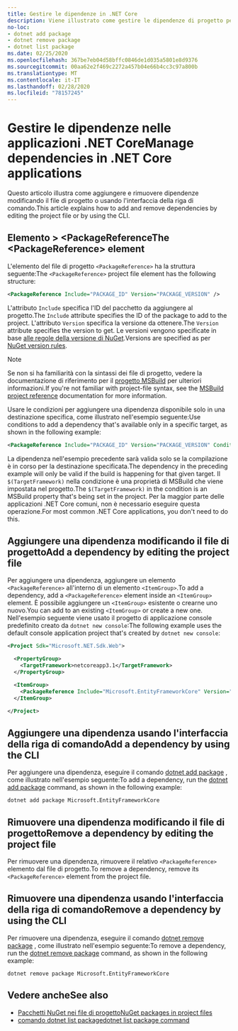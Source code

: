 ```yaml
---
title: Gestire le dipendenze in .NET Core
description: Viene illustrato come gestire le dipendenze di progetto per un'applicazione .NET Core.
no-loc:
- dotnet add package
- dotnet remove package
- dotnet list package
ms.date: 02/25/2020
ms.openlocfilehash: 367be7eb04d58bffc0846de1d035a5801e8d9376
ms.sourcegitcommit: 00aa62e2f469c2272a457b04e66b4cc3c97a800b
ms.translationtype: MT
ms.contentlocale: it-IT
ms.lasthandoff: 02/28/2020
ms.locfileid: "78157245"
---
```

# <a name="manage-dependencies-in-net-core-applications"></a><span data-ttu-id="f422e-103">Gestire le dipendenze nelle applicazioni .NET Core</span><span class="sxs-lookup"><span data-stu-id="f422e-103">Manage dependencies in .NET Core applications</span></span>

<span data-ttu-id="f422e-104">Questo articolo illustra come aggiungere e rimuovere dipendenze modificando il file di progetto o usando l'interfaccia della riga di comando.</span><span class="sxs-lookup"><span data-stu-id="f422e-104">This article explains how to add and remove dependencies by editing the project file or by using the CLI.</span></span>

## <a name="the-packagereference-element"></a><span data-ttu-id="f422e-105">Elemento > \<PackageReference</span><span class="sxs-lookup"><span data-stu-id="f422e-105">The \<PackageReference> element</span></span>

<span data-ttu-id="f422e-106">L'elemento del file di progetto `<PackageReference>` ha la struttura seguente:</span><span class="sxs-lookup"><span data-stu-id="f422e-106">The `<PackageReference>` project file element has the following structure:</span></span>

```xml
<PackageReference Include="PACKAGE_ID" Version="PACKAGE_VERSION" />
```

<span data-ttu-id="f422e-107">L'attributo `Include` specifica l'ID del pacchetto da aggiungere al progetto.</span><span class="sxs-lookup"><span data-stu-id="f422e-107">The `Include` attribute specifies the ID of the package to add to the project.</span></span> <span data-ttu-id="f422e-108">L'attributo `Version` specifica la versione da ottenere.</span><span class="sxs-lookup"><span data-stu-id="f422e-108">The `Version` attribute specifies the version to get.</span></span> <span data-ttu-id="f422e-109">Le versioni vengono specificate in base [alle regole della versione di NuGet](/nuget/create-packages/dependency-versions#version-ranges).</span><span class="sxs-lookup"><span data-stu-id="f422e-109">Versions are specified as per [NuGet version rules](/nuget/create-packages/dependency-versions#version-ranges).</span></span>

> [!NOTE]
> <span data-ttu-id="f422e-110">Se non si ha familiarità con la sintassi dei file di progetto, vedere la documentazione di riferimento per il [progetto MSBuild](/visualstudio/msbuild/msbuild-project-file-schema-reference) per ulteriori informazioni.</span><span class="sxs-lookup"><span data-stu-id="f422e-110">If you're not familiar with project-file syntax, see the [MSBuild project reference](/visualstudio/msbuild/msbuild-project-file-schema-reference) documentation for more information.</span></span>

<span data-ttu-id="f422e-111">Usare le condizioni per aggiungere una dipendenza disponibile solo in una destinazione specifica, come illustrato nell'esempio seguente:</span><span class="sxs-lookup"><span data-stu-id="f422e-111">Use conditions to add a dependency that's available only in a specific target, as shown in the following example:</span></span>

```xml
<PackageReference Include="PACKAGE_ID" Version="PACKAGE_VERSION" Condition="'$(TargetFramework)' == 'netcoreapp2.1'" />
```

<span data-ttu-id="f422e-112">La dipendenza nell'esempio precedente sarà valida solo se la compilazione è in corso per la destinazione specificata.</span><span class="sxs-lookup"><span data-stu-id="f422e-112">The dependency in the preceding example will only be valid if the build is happening for that given target.</span></span> <span data-ttu-id="f422e-113">Il `$(TargetFramework)` nella condizione è una proprietà di MSBuild che viene impostata nel progetto.</span><span class="sxs-lookup"><span data-stu-id="f422e-113">The `$(TargetFramework)` in the condition is an MSBuild property that's being set in the project.</span></span> <span data-ttu-id="f422e-114">Per la maggior parte delle applicazioni .NET Core comuni, non è necessario eseguire questa operazione.</span><span class="sxs-lookup"><span data-stu-id="f422e-114">For most common .NET Core applications, you don't need to do this.</span></span>

## <a name="add-a-dependency-by-editing-the-project-file"></a><span data-ttu-id="f422e-115">Aggiungere una dipendenza modificando il file di progetto</span><span class="sxs-lookup"><span data-stu-id="f422e-115">Add a dependency by editing the project file</span></span>

<span data-ttu-id="f422e-116">Per aggiungere una dipendenza, aggiungere un elemento `<PackageReference>` all'interno di un elemento `<ItemGroup>`.</span><span class="sxs-lookup"><span data-stu-id="f422e-116">To add a dependency, add a `<PackageReference>` element inside an `<ItemGroup>` element.</span></span> <span data-ttu-id="f422e-117">È possibile aggiungere un `<ItemGroup>` esistente o crearne uno nuovo.</span><span class="sxs-lookup"><span data-stu-id="f422e-117">You can add to an existing `<ItemGroup>` or create a new one.</span></span> <span data-ttu-id="f422e-118">Nell'esempio seguente viene usato il progetto di applicazione console predefinito creato da `dotnet new console`:</span><span class="sxs-lookup"><span data-stu-id="f422e-118">The following example uses the default console application project that's created by `dotnet new console`:</span></span>

```xml
<Project Sdk="Microsoft.NET.Sdk.Web">

  <PropertyGroup>
    <TargetFramework>netcoreapp3.1</TargetFramework>
  </PropertyGroup>

  <ItemGroup>
    <PackageReference Include="Microsoft.EntityFrameworkCore" Version="3.1.2" />
  </ItemGroup>

</Project>
```

## <a name="add-a-dependency-by-using-the-cli"></a><span data-ttu-id="f422e-119">Aggiungere una dipendenza usando l'interfaccia della riga di comando</span><span class="sxs-lookup"><span data-stu-id="f422e-119">Add a dependency by using the CLI</span></span>

<span data-ttu-id="f422e-120">Per aggiungere una dipendenza, eseguire il comando [dotnet add package](dotnet-add-package.md) , come illustrato nell'esempio seguente:</span><span class="sxs-lookup"><span data-stu-id="f422e-120">To add a dependency, run the [dotnet add package](dotnet-add-package.md) command, as shown in the following example:</span></span>

```dotnetcli
dotnet add package Microsoft.EntityFrameworkCore
```

## <a name="remove-a-dependency-by-editing-the-project-file"></a><span data-ttu-id="f422e-121">Rimuovere una dipendenza modificando il file di progetto</span><span class="sxs-lookup"><span data-stu-id="f422e-121">Remove a dependency by editing the project file</span></span>

<span data-ttu-id="f422e-122">Per rimuovere una dipendenza, rimuovere il relativo `<PackageReference>` elemento dal file di progetto.</span><span class="sxs-lookup"><span data-stu-id="f422e-122">To remove a dependency, remove its `<PackageReference>` element from the project file.</span></span>

## <a name="remove-a-dependency-by-using-the-cli"></a><span data-ttu-id="f422e-123">Rimuovere una dipendenza usando l'interfaccia della riga di comando</span><span class="sxs-lookup"><span data-stu-id="f422e-123">Remove a dependency by using the CLI</span></span>

<span data-ttu-id="f422e-124">Per rimuovere una dipendenza, eseguire il comando [dotnet remove package](dotnet-remove-package.md) , come illustrato nell'esempio seguente:</span><span class="sxs-lookup"><span data-stu-id="f422e-124">To remove a dependency, run the [dotnet remove package](dotnet-remove-package.md) command, as shown in the following example:</span></span>

```dotnetcli
dotnet remove package Microsoft.EntityFrameworkCore
```

## <a name="see-also"></a><span data-ttu-id="f422e-125">Vedere anche</span><span class="sxs-lookup"><span data-stu-id="f422e-125">See also</span></span>

* [<span data-ttu-id="f422e-126">Pacchetti NuGet nei file di progetto</span><span class="sxs-lookup"><span data-stu-id="f422e-126">NuGet packages in project files</span></span>](../project-sdk/msbuild-props.md#nuget-packages)
* <span data-ttu-id="f422e-127">[comando dotnet list package](dotnet-remove-package.md)</span><span class="sxs-lookup"><span data-stu-id="f422e-127">[dotnet list package command](dotnet-remove-package.md)</span></span>
